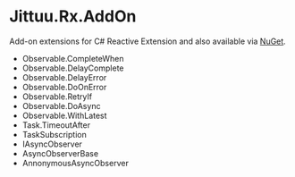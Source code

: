 Jittuu.Rx.AddOn
===============


Add-on extensions for C# Reactive Extension and also available via [NuGet](http://www.nuget.org/packages/Jittuu.Rx.AddOn/).


* Observable.CompleteWhen
* Observable.DelayComplete
* Observable.DelayError
* Observable.DoOnError
* Observable.RetryIf
* Observable.DoAsync
* Observable.WithLatest
* Task.TimeoutAfter
* TaskSubscription
* IAsyncObserver
* AsyncObserverBase
* AnnonymousAsyncObserver
